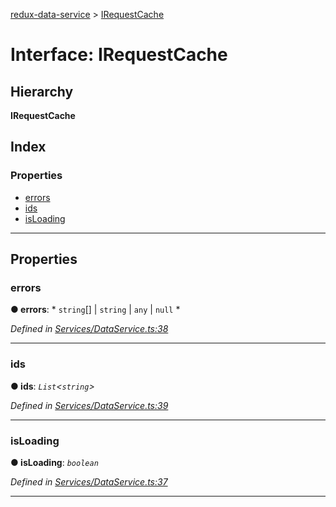 [redux-data-service](../README.md) > [IRequestCache](../interfaces/irequestcache.md)

# Interface: IRequestCache

## Hierarchy

**IRequestCache**

## Index

### Properties

* [errors](irequestcache.md#errors)
* [ids](irequestcache.md#ids)
* [isLoading](irequestcache.md#isloading)

---

## Properties

<a id="errors"></a>

###  errors

**● errors**: * `string`[] &#124; `string` &#124; `any` &#124; `null`
*

*Defined in [Services/DataService.ts:38](https://github.com/Rediker-Software/redux-data-service/blob/9e76fc2/src/Services/DataService.ts#L38)*

___
<a id="ids"></a>

###  ids

**● ids**: *`List`<`string`>*

*Defined in [Services/DataService.ts:39](https://github.com/Rediker-Software/redux-data-service/blob/9e76fc2/src/Services/DataService.ts#L39)*

___
<a id="isloading"></a>

###  isLoading

**● isLoading**: *`boolean`*

*Defined in [Services/DataService.ts:37](https://github.com/Rediker-Software/redux-data-service/blob/9e76fc2/src/Services/DataService.ts#L37)*

___

